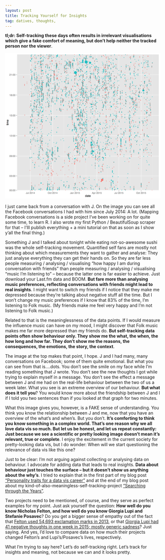 ```yaml
---
layout: post
title: Tracking Yourself for Insights
tag: datives, thoughts,
---
```


**tl;dr: Self-tracking these days often results in irrelevant visualisations which give a fake comfort of meaning, but don’t help neither the tracked person nor the viewer**. 

![image](/pic/151211_selftracking.png)

I just came back from a conversation with J. On the image you can see all the Facebook conversations I had with him since July 2014: A lot. (Mapping Facebook conversations is a side project I’ve been working on for quite some time, to learn R. I also wrote my first Python / BeautifulSoup scraper for that – I’lll publish everything + a mini tutorial on that as soon as I show y’all the final thing.)

Something J and I talked about tonight while eating not-so-awesome sushi was the whole self-tracking movement. Quantified self fans are mostly not thinking about which measurements they want to gather and analyse: They just analyse everything they can get their hands on. So they are far less people measuring / analysing / visualising “how happy I am during conversation with friends” than people measuring / analysing / visualising “music I’m listening to” – because the latter one is far easier to achieve. Just download your Last.fm data and BOOM. **But fare more than analysing music preferences, reflecting conversations with friends might lead to real insights**. I might want to switch my friends if I notice that they make me depressed because they’re talking about negative stuff all the time. But I won’t change my music preferences if I know that 83% of the time, I’m listening to Folk music. (My friends make me feel very happy and I’m not listening to Folk music.)

Related to that is the meaninglessness of the data points. If I would measure the influence music can have on my mood, I might discover that Folk music makes me far more depressed than my friends do. **But self-tracking data points often show behaviour only. They show me the what, the when, the how long and how far. They don’t show me the reasons, the consequences, the emotions, the story, the context**. 

The image at the top makes that point, I hope. J and I had many, many conversations on Facebook; some of them quite emotional. But what you can see from that is....dots. You don’t see the smile on my face while I’m reading something that J wrote. You don’t see the new thoughts I got while trying to explain myself in a message. You don’t see the effect a message between J and me had on the real-life behaviour between the two of us a week later. What you see is an extreme overview of our behaviour. **But what does it tell you**? You would know more about the friendship between J and I if I told you two sentences than if you looked at that graph for two minutes.

What this image gives you, however, is a FAKE sense of understanding. You think you know the relationship between J and me, now that you have an overview of the what’s and when’s. But you don’t. **It’s comforting to think you know something in a complex world. That’s one reason why we all love data vis so much. But let us be honest, and let us repeat constantly: Just because we see a scientific or pretty looking image doesn’t mean it’s relevant, true or complete**. I enjoy the excitement in the current society for pretty-looking data vis, but I do wonder: When will we start questioning the relevance of data vis like this one?

Just to be clear: I’m not arguing against collecting or analysing data on behaviour. I advocate for adding data that leads to real insights. **Data about behaviour just touches the surface – but it doesn’t show us anything about the why’s**. I tried to explain that in the first part of my blog post [“Personality traits for a data vis career”](http://lisacharlotterost.github.io/2015/01/14/Personality-Traits-for-a-Data-Vis-Career/) and at the end of my blog post about my kind-of-also-meaningless-self-tracking-project [“Searching through the Years”](lisacharlotterost.github.io/2015/06/20/Searching-through-the-years/).

Two projects need to be mentioned, of course, and they serve as perfect examples for my point. Just ask yourself the question: **How well do you know Nicholas Felton, and how well do you know Giorgia Lupi and Stefanie Posavec**? Do you get a bigger sense of empathy out of the fact that [Felton used 54,693 exclamation marks in 2013](http://feltron.com/FAR13_08.html), or that [Giorgia Lupi had 41 negative thoughts in one week in 2015; mostly generic sadness](http://www.dear-data.com/week-38-a-week-of-negative-thoughts)? Just saying. And yes, I’d love to compare data on how much their projects changed Felton’s and Lupi’s/Posavec’s lives, respectively.

What I’m trying to say here? Let’s do self-tracking right. Let’s track for insights and meaning, not because we can and it looks pretty.
